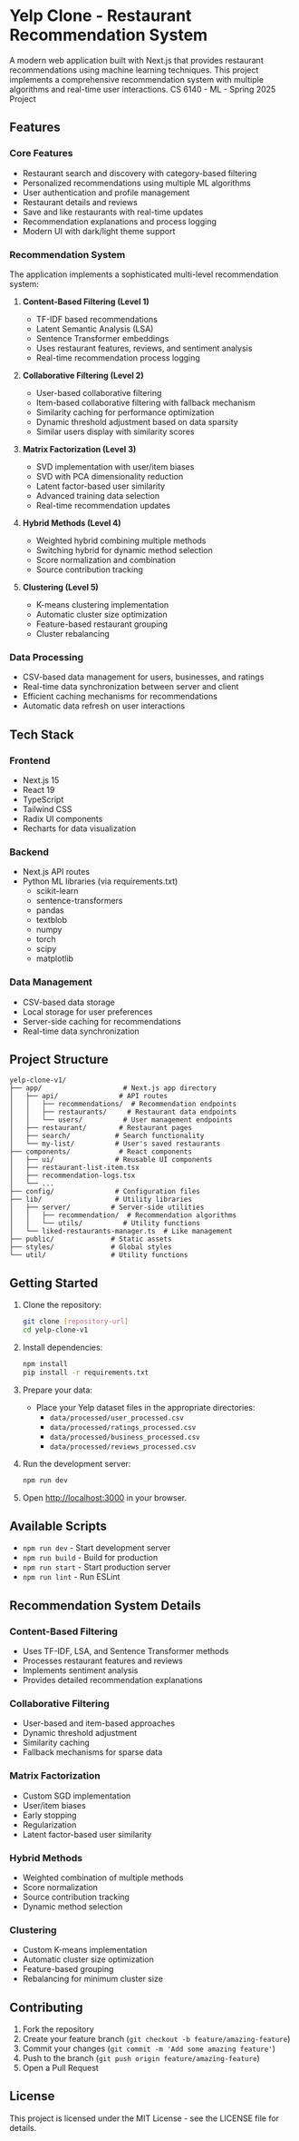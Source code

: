 # Yelp Clone - Restaurant Recommendation System

A modern web application built with Next.js that provides restaurant recommendations using machine learning techniques. This project implements a comprehensive recommendation system with multiple algorithms and real-time user interactions. CS 6140 - ML - Spring 
2025 Project

## Features

### Core Features
- Restaurant search and discovery with category-based filtering
- Personalized recommendations using multiple ML algorithms
- User authentication and profile management
- Restaurant details and reviews
- Save and like restaurants with real-time updates
- Recommendation explanations and process logging
- Modern UI with dark/light theme support

### Recommendation System
The application implements a sophisticated multi-level recommendation system:

1. **Content-Based Filtering (Level 1)**
   - TF-IDF based recommendations
   - Latent Semantic Analysis (LSA)
   - Sentence Transformer embeddings
   - Uses restaurant features, reviews, and sentiment analysis
   - Real-time recommendation process logging

2. **Collaborative Filtering (Level 2)**
   - User-based collaborative filtering
   - Item-based collaborative filtering with fallback mechanism
   - Similarity caching for performance optimization
   - Dynamic threshold adjustment based on data sparsity
   - Similar users display with similarity scores

3. **Matrix Factorization (Level 3)**
   - SVD implementation with user/item biases
   - SVD with PCA dimensionality reduction
   - Latent factor-based user similarity
   - Advanced training data selection
   - Real-time recommendation updates

4. **Hybrid Methods (Level 4)**
   - Weighted hybrid combining multiple methods
   - Switching hybrid for dynamic method selection
   - Score normalization and combination
   - Source contribution tracking

5. **Clustering (Level 5)**
   - K-means clustering implementation
   - Automatic cluster size optimization
   - Feature-based restaurant grouping
   - Cluster rebalancing

### Data Processing
- CSV-based data management for users, businesses, and ratings
- Real-time data synchronization between server and client
- Efficient caching mechanisms for recommendations
- Automatic data refresh on user interactions

## Tech Stack

### Frontend
- Next.js 15
- React 19
- TypeScript
- Tailwind CSS
- Radix UI components
- Recharts for data visualization

### Backend
- Next.js API routes
- Python ML libraries (via requirements.txt)
  - scikit-learn
  - sentence-transformers
  - pandas
  - textblob
  - numpy
  - torch
  - scipy
  - matplotlib

### Data Management
- CSV-based data storage
- Local storage for user preferences
- Server-side caching for recommendations
- Real-time data synchronization

## Project Structure

```
yelp-clone-v1/
├── app/                    # Next.js app directory
│   ├── api/               # API routes
│   │   ├── recommendations/  # Recommendation endpoints
│   │   ├── restaurants/     # Restaurant data endpoints
│   │   └── users/          # User management endpoints
│   ├── restaurant/        # Restaurant pages
│   ├── search/           # Search functionality
│   └── my-list/          # User's saved restaurants
├── components/            # React components
│   ├── ui/               # Reusable UI components
│   ├── restaurant-list-item.tsx
│   ├── recommendation-logs.tsx
│   └── ...
├── config/               # Configuration files
├── lib/                  # Utility libraries
│   ├── server/          # Server-side utilities
│   │   ├── recommendation/  # Recommendation algorithms
│   │   └── utils/          # Utility functions
│   └── liked-restaurants-manager.ts  # Like management
├── public/              # Static assets
├── styles/              # Global styles
└── util/                # Utility functions
```

## Getting Started

1. Clone the repository:
   ```bash
   git clone [repository-url]
   cd yelp-clone-v1
   ```

2. Install dependencies:
   ```bash
   npm install
   pip install -r requirements.txt
   ```

3. Prepare your data:
   - Place your Yelp dataset files in the appropriate directories:
     - `data/processed/user_processed.csv`
     - `data/processed/ratings_processed.csv`
     - `data/processed/business_processed.csv`
     - `data/processed/reviews_processed.csv`

4. Run the development server:
   ```bash
   npm run dev
   ```

5. Open [http://localhost:3000](http://localhost:3000) in your browser.

## Available Scripts

- `npm run dev` - Start development server
- `npm run build` - Build for production
- `npm run start` - Start production server
- `npm run lint` - Run ESLint

## Recommendation System Details

### Content-Based Filtering
- Uses TF-IDF, LSA, and Sentence Transformer methods
- Processes restaurant features and reviews
- Implements sentiment analysis
- Provides detailed recommendation explanations

### Collaborative Filtering
- User-based and item-based approaches
- Dynamic threshold adjustment
- Similarity caching
- Fallback mechanisms for sparse data

### Matrix Factorization
- Custom SGD implementation
- User/item biases
- Early stopping
- Regularization
- Latent factor-based user similarity

### Hybrid Methods
- Weighted combination of multiple methods
- Score normalization
- Source contribution tracking
- Dynamic method selection

### Clustering
- Custom K-means implementation
- Automatic cluster size optimization
- Feature-based grouping
- Rebalancing for minimum cluster size

## Contributing

1. Fork the repository
2. Create your feature branch (`git checkout -b feature/amazing-feature`)
3. Commit your changes (`git commit -m 'Add some amazing feature'`)
4. Push to the branch (`git push origin feature/amazing-feature`)
5. Open a Pull Request

## License

This project is licensed under the MIT License - see the LICENSE file for details.
